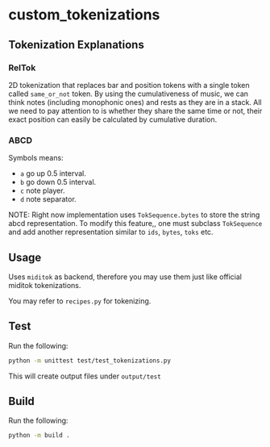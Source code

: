 # custom_tokenizations
## Tokenization Explanations
### RelTok
2D tokenization that replaces bar and position tokens with a single token called
`same_or_not` token. By using the cumulativeness of music, we can think notes 
(including monophonic ones) and rests as they are in a stack. All we need to 
pay attention to is whether they share the same time or not, their exact
position can easily be calculated by cumulative duration.  

### ABCD
Symbols means:
- `a` go up 0.5 interval.
- `b` go down 0.5 interval.
- `c` note player.
- `d` note separator.

NOTE: Right now implementation uses `TokSequence.bytes` to store the string abcd
representation. To modify this feature,, one must subclass `TokSequence` and add
another representation similar to `ids`, `bytes`, `toks` etc. 

## Usage
Uses `miditok` as backend, therefore you may use them just like official miditok
tokenizations.

You may refer to `recipes.py` for tokenizing.

## Test
Run the following:
```bash
python -m unittest test/test_tokenizations.py 
```
This will create output files under `output/test`


## Build
Run the following:
```bash
python -m build . 
```

